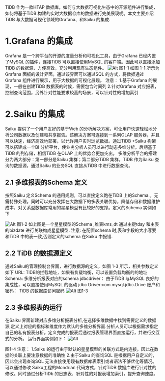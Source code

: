 TiDB 作为一款HTAP 数据库，如何与大数据可视化生态中的开源组件进行集成，如何将基于TiDB 构建的实时大数据仓库的数据进行完美展现呢。本文主要介绍TiDB 与大数据可视化领域的Grafana、和Saiku 的集成.
# 1.Grafana 的集成
Grafana 是一个跨平台的开源的度量分析和可视化工具，由于Grafana 已经内置了MySQL 的插件，连接TiDB 可以直接使用MySQL 的客户端。因此可以直接添加TiDB 的数据源，方便高效，充分利用现有生态组件。
 ![Alt](https://imgconvert.csdnimg.cn/aHR0cHM6Ly91cGxvYWRlci5zaGltby5pbS9mLzV2Q1VaWTQ0ZWlFVzFxcWoucG5n?x-oss-process=image/format,png#pic_center)
图1-1
      如图 1-1 所示为Grafana 面板的设计界面。通过该界面可以通过SQL 的方式，将数据通过Grafana 组件进行展示，用于大数据的可视化展现。
  注意：
    1.基于Grafana 的展现，一般在创建TiDB 数据表的时候，需要包含时间列
    2.针对Grafana 对应报表，控制查询范围，另外针对性能要求较高的场景，可以针对性的增加索引      
# 2.Saiku 的集成
 Saiku 提供了一个用户友好的基于Web 的分析解决方案，可让用户快速轻松地分析公司数据以及创建和共享报告。该解决方案可连接到一系列OLAP 服务器，并且可以快速，经济高效地部署，以允许用户实时浏览数据。通过TiDB +Saiku 构架可以搭建成一个BI 分析平台，使业务分析人员可以进行动态多维分析。后期基于TiDB 的列存储，相信TiDB 在OLAP 上的优势会更加突出。
       多维分析平台的搭建分为两大部分：第一部分是Saiku 集群；第二部分TiDB 集群。TiDB 作为Saiku 查询的数据源，通过Saiku 的业务SQL 直接从TiDB 中进行数据查询。
## 2.1 多维报表的Schema 定义
按照Saiku 定义Schema 的通用规则，可以直接定义跑在TiDB 上的Schema 。无需特殊处理。同时可以充分发挥在大数据下的多表关联优势，降低存储和数据维护成本，对关系型数据库常用的星星模型有比较好的支撑。定义的Schema 实例如下

![Alt](https://imgconvert.csdnimg.cn/aHR0cHM6Ly91cGxvYWRlci5zaGltby5pbS9mL2ZyTHBCMFhvcm5ndWRFWlMucG5n?x-oss-process=image/format,png#pic_center)
     图1-2
如上图是一个星星模型的Schema ,维表kms_dt 通过主键tday 和主表的bizdate 进行关联构成星星模型.
   注意: 在配置schema 时,表和字段的大小写要和TiDB 中的表一致,否则定义的schema 在Saiku 中报错.
## 2.2 TiDB 的数据源定义
通过Saiku的管理控制台界面，进行数据源的定义，如图 1-3 所示，相关参数定义如下
   URL:
         TIDB的拦截地址，如果有负载均衡，可以设置负载均衡的的地址
  Schema:
        多维分析报表对应的schema
  jdbcdriver：
        由于TiDB 与MySQL 良好的集成性，可以直接使用MySQL 的驱动 jdbc Driver:com.mysql.jdbc.Drive
 账户和密码：
       TiDB 的数据库访问密码
![Alt](https://imgconvert.csdnimg.cn/aHR0cHM6Ly91cGxvYWRlci5zaGltby5pbS9mL3BrcUh2aU5sVzVjcEpFYXIucG5n?x-oss-process=image/format,png#pic_center)
图1-3

## 2.3 多维报表的运行
 在Saiku 界面新建对应多维分析报表分析,在选择多维数据中找到需要定义的数据源,定义上对应的指标和维度作为默认的多维分析界面.分析人员可以根据需求指定自己的私有报表分析。定义完成的报表后通过报表管理界面直接运行，并进行交互式的分析。 运行界面实例如下：
   ![Alt](https://imgconvert.csdnimg.cn/aHR0cHM6Ly91cGxvYWRlci5zaGltby5pbS9mLzJSSVl3cG8zSHI0a3pia2EucG5n?x-oss-process=image/format,png#pic_center)

图1-4
 注意：
   1.Saiku 的运行由于默认的星星模型的关联方式是内连接，因此在数据的关联上要注意数据的准确性
  2.由于Saiku 的查询SQL 是根据用户自定义的，因此会出现查询SQL 无法直接使用现有数据库表索引或者语法不够优化等情况。可以通过修改 Saiku工程的Mondrian 代码方式，针对TiDB 数据库进行针对性的修改。同时通过分析TiDb 的日志表，针对性的对报表增加索引，提升查询速度。

 

    
   
